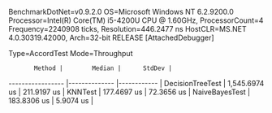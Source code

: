 BenchmarkDotNet=v0.9.2.0
OS=Microsoft Windows NT 6.2.9200.0
Processor=Intel(R) Core(TM) i5-4200U CPU @ 1.60GHz, ProcessorCount=4
Frequency=2240908 ticks, Resolution=446.2477 ns
HostCLR=MS.NET 4.0.30319.42000, Arch=32-bit RELEASE [AttachedDebugger]

Type=AccordTest  Mode=Throughput  

           Method |        Median |      StdDev |
----------------- |-------------- |------------ |
 DecisionTreeTest | 1,545.6974 us | 211.9197 us |
          KNNTest |   177.4697 us |  72.3656 us |
   NaiveBayesTest |   183.8306 us |   5.9074 us |
